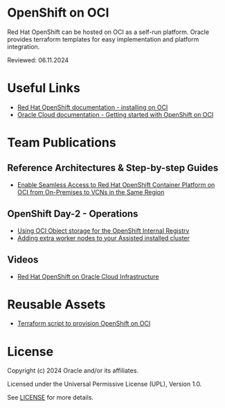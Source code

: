 
# OpenShift on OCI
 
Red Hat OpenShift can be hosted on OCI as a self-run platform. Oracle provides terraform templates for easy implementation and platform integration.

Reviewed: 06.11.2024
 
# Useful Links

- [Red Hat OpenShift documentation - installing on OCI](https://docs.openshift.com/container-platform/4.16/installing/installing_oci/installing-oci-assisted-installer.html)
- [Oracle Cloud documentation - Getting started with OpenShift on OCI](https://docs.oracle.com/en-us/iaas/Content/openshift-on-oci/overview.htm)

# Team Publications

## Reference Architectures & Step-by-step Guides

- [Enable Seamless Access to Red Hat OpenShift Container Platform on OCI from On-Premises to VCNs in the Same Region](https://docs.oracle.com/en/learn/oci-openshift-vcn/)

## OpenShift Day-2 - Operations
- [Using OCI Object storage for the OpenShift Internal Registry](enable-image-registry/README.md)
- [Adding extra worker nodes to your Assisted installed cluster](assisted-cluster-add-host/README.md)
  
## Videos

- [Red Hat OpenShift on Oracle Cloud Infrastructure ](https://www.youtube.com/watch?v=_3WMrRVRD1o)

# Reusable Assets

- [Terraform script to provision OpenShift on OCI](https://github.com/oracle-quickstart/oci-openshift)
  
# License

Copyright (c) 2024 Oracle and/or its affiliates.

Licensed under the Universal Permissive License (UPL), Version 1.0.

See [LICENSE](https://github.com/oracle-devrel/technology-engineering/blob/main/LICENSE) for more details.

[def]: #useful-links
[def2]: def
